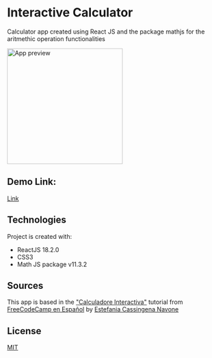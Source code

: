 # Interactive Calculator

Calculator app created using React JS and the package mathjs for the aritmethic operation functionalities

<img
  src="https://user-images.githubusercontent.com/96319139/200693715-a383d24a-de1d-4f10-82f4-4e9cf19da680.png"
  alt="App preview"
  style="display: inline-block; margin: 0 auto; width: 270px">


## Demo Link: 

[Link](https://interactive-calculator-reactjs.netlify.app/)


## Technologies

Project is created with:
* ReactJS 18.2.0
* CSS3
* Math JS package v11.3.2


## Sources

This app is based  in the ["Calculadore Interactiva"](https://youtu.be/6Jfk8ic3KVk?t=13924) tutorial from [FreeCodeCamp en Español](https://www.youtube.com/c/freeCodeCampEspa%C3%B1ol) by [Estefania Cassingena Navone](https://twitter.com/EstefaniaCassN)

## License 

[MIT](https://choosealicense.com/licenses/mit/)
